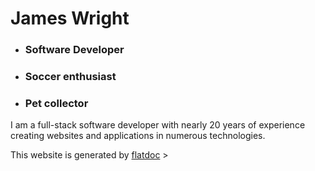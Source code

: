 James Wright
============

- ### Software Developer
- ### Soccer enthusiast  
- ### Pet collector

I am a full-stack software developer with nearly 20 years of experience creating websites and applications in numerous technologies.

This website is generated by [flatdoc](http://ricostacruz.com/flatdoc/) >